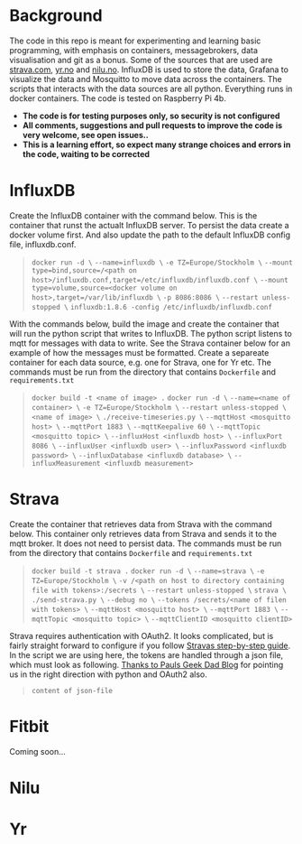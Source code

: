 # Background
The code in this repo is meant for experimenting and learning basic programming, with emphasis on containers, messagebrokers, data visualisation and git as a bonus. Some of the sources that are used are [strava.com](https://www.strava.com), [yr.no](https://www.yr.no) and [nilu.no](https://www.nilu.no). InfluxDB is used to store the data, Grafana to visualize the data and Mosquitto to move data across the containers. The scripts that interacts with the data sources are all python. Everything runs in docker containers. The code is tested on Raspberry Pi 4b.

- **The code is for testing purposes only, so security is not configured**
- **All comments, suggestions and pull requests to improve the code is very welcome, see open issues..**
- **This is a learning effort, so expect many strange choices and errors in the code, waiting to be corrected**

# InfluxDB
Create the InfluxDB container with the command below. This is the container that runst the actualt InfluxDB server. To persist the data create a docker volume first. And also update the path to the default InfluxDB config file, influxdb.conf.
>`docker run -d \`
`--name=influxdb \`
`-e TZ=Europe/Stockholm \`
`--mount type=bind,source=/<path on host>/influxdb.conf,target=/etc/influxdb/influxdb.conf \`
`--mount type=volume,source=<docker volume on host>,target=/var/lib/influxdb \`
`-p 8086:8086 \`
`--restart unless-stopped \`
`influxdb:1.8.6 -config /etc/influxdb/influxdb.conf`

With the commands below, build the image and create the container that will run the python script that writes to InfluxDB. The python script listens to mqtt for messages with data to write. See the Strava container below for an example of how the messages must be formatted. Create a separeate container for each data source, e.g. one for Strava, one for Yr etc. The commands must be run from the directory that contains `Dockerfile` and `requirements.txt` 
>`docker build -t <name of image> .`
`docker run -d \`
`--name=<name of container> \`
`-e TZ=Europe/Stockholm \`
`--restart unless-stopped \`
`<name of image> \`
`./receive-timeseries.py \`
`--mqttHost <mosquitto host> \`
`--mqttPort 1883 \`
`--mqttKeepalive 60 \`
`--mqttTopic <mosquitto topic> \`
`--influxHost <influxdb host> \`
`--influxPort 8086 \`
`--influxUser <influxdb user> \`
`--influxPassword <influxdb password> \`
`--influxDatabase <influxdb database> \`
`--influxMeasurement <influxdb measurement>`
# Strava
Create the container that retrieves data from Strava with the command below. This container only retrieves data from Strava and sends it to the mqtt broker. It does not need to persist data. The commands must be run from the directory that contains `Dockerfile` and `requirements.txt`
>`docker build -t strava .`
`docker run -d \`
`--name=strava \`
`-e TZ=Europe/Stockholm \`
`-v /<path on host to directory containing file with tokens>:/secrets \`
`--restart unless-stopped \`
`strava \`
`./send-strava.py \`
`--debug no \`
`--tokens /secrets/<name of filen with tokens> \`
`--mqttHost <mosquitto host> \`
`--mqttPort 1883 \`
`--mqttTopic <mosquitto topic> \`
`--mqttClientID <mosquitto clientID>`

Strava requires authentication with OAuth2. It looks complicated, but is fairly straight forward to configure if you follow [Stravas step-by-step guide](https://developers.strava.com/docs/getting-started/#oauth). In the script we are using here, the tokens are handled through a json file, which must look as following. [Thanks to Pauls Geek Dad Blog](https://pdwhomeautomation.blogspot.com/2016/01/fitbit-api-access-using-oauth20-and.html) for pointing us in the right direction with python and OAuth2 also.
>`content of json-file`


# Fitbit
Coming soon...

# Nilu

# Yr
